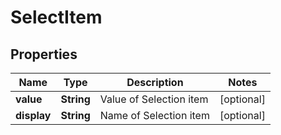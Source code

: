 
# SelectItem

## Properties
Name | Type | Description | Notes
------------ | ------------- | ------------- | -------------
**value** | **String** | Value of Selection item |  [optional]
**display** | **String** | Name of Selection item |  [optional]



